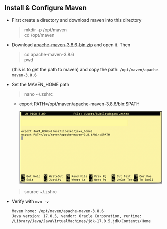 ## **Install & Configure Maven**

- First create a directory and download maven into this directory

    > mkdir -p /opt/maven<br>
    > cd /opt/maven

- Download [apache-maven-3.8.6-bin.zip](https://maven.apache.org/download.cgi) and open it. Then

    > cd apache-maven-3.8.6 <br>
    > pwd

    (this is to get the path to maven) and copy the path: `/opt/maven/apache-maven-3.8.6`

- Set the MAVEN_HOME path

    > nano ~/.zshrc

    -  export PATH=/opt/maven/apache-maven-3.8.6/bin:$PATH

        <img src="img/nano.png" width=500></img>

    > source ~/.zshrc

- Verify with `mvn -v`

    ```
    Maven home: /opt/maven/apache-maven-3.8.6
    Java version: 17.0.5, vendor: Oracle Corporation, runtime: /Library/Java/JavaVirtualMachines/jdk-17.0.5.jdk/Contents/Home
    ```
<br><br>
